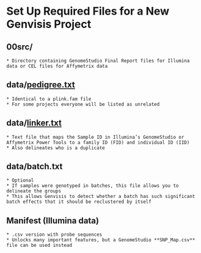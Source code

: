 # Set Up Required Files for a New Genvisis Project 

## **00src/** 
    * Directory containing GenomeStudio Final Report files for Illumina data or CEL files for Affymetrix data
## **data/[pedigree.txt](#bookmark=id.3wqz7fyhw1k7)** 
    * Identical to a plink.fam file
    * For some projects everyone will be listed as unrelated
## **data/[linker.txt ](#bookmark=id.3wqz7fyhw1k7)**
    * Text file that maps the Sample ID in Illumina’s GenomeStudio or Affymetrix Power Tools to a family ID (FID) and individual ID (IID)
    * Also delineates who is a duplicate
## **data/batch.txt** 
    * Optional
    * If samples were genotyped in batches, this file allows you to delineate the groups
    * This allows Genvisis to detect whether a batch has such significant batch effects that it should be reclustered by itself
## **Manifest (Illumina data)**
    * .csv version with probe sequences
    * Unlocks many important features, but a GenomeStudio **SNP_Map.csv** file can be used instead

